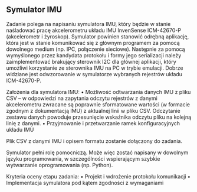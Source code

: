 ## Symulator IMU

Zadanie polega na napisaniu symulatora IMU, który będzie w stanie naśladować pracę akcelerometru
układu IMU InvenSense ICM-42670-P (akcelerometr i żyroskop). Symulator powinien stanowić odrębną
aplikację, która jest w stanie komunikować się z głównym programem za pomocą dowolnego medium
(np. IPC, połączenie sieciowe). Następnie za pomocą wymyślonego przez kandydata protokołu i formy
jego serializacji należy zaimplementować brakujący sterownik I2C dla głównej aplikacji, który umożliwi
korzystanie ze sterownika IMU na PC w trybie emulacji. Dobrze widziane jest odwzorowanie w
symulatorze wybranych rejestrów układu ICM-42670-P.

Założenia dla symulatora IMU:
• Możliwość odtwarzania danych IMU z pliku CSV – w odpowiedzi na zapytania odczytu
rejestrów z danymi akcelerometru zwracane są poprawnie sformatowane wartości (w 
formacie zgodnym z dokumentacją IMU) z aktualnej linii w pliku CSV. Odczytanie zestawu
danych powoduje przesunięcie wskaźnika odczytu pliku na kolejną linię z danymi.
• Przyjmowanie i przetwarzanie ramek konfiguracyjnych układu IMU


Plik CSV z danymi IMU i opisem formatu zostanie dołączony do zadania.

Symulator pełni rolę pomocniczą. Może więc zostać napisany w dowolnym języku programowania, w
szczególności wspierającym szybkie wytwarzanie oprogramowania (np. Python).

Kryteria oceny etapu zadania:
• Projekt i wdrożenie protokołu komunikacji
• Implementacja symulatora pod kątem zgodności z wymaganiami